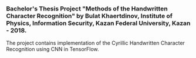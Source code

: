 ### Bachelor's Thesis Project "Methods of the Handwritten Character Recognition" by Bulat Khaertdinov, Institute of Physics, Information Security, Kazan Federal University, Kazan - 2018.  
The project contains implementation of the Cyrillic Handwritten Character Recognition using CNN in TensorFlow.

